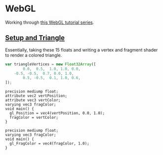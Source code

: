 # WebGL

Working through [this WebGL tutorial series](https://www.youtube.com/playlist?list=PLjcVFFANLS5zH_PeKC6I8p0Pt1hzph_rt).

## [Setup and Triangle](https://www.youtube.com/playlist?list=PLjcVFFANLS5zH_PeKC6I8p0Pt1hzph_rt)

Essentially, taking these 15 floats and writing a vertex and fragment shader to render a colored triangle.

```javascript
var triangleVertices = new Float32Array([
        0.0,  0.5,  1.0, 1.0, 0.0,
    -0.5, -0.5,  0.7, 0.0, 1.0,
        0.5, -0.5,  0.1, 1.0, 0.6,
]);
```

```
precision mediump float;
attribute vec2 vertPosition;
attribute vec3 vertColor;
varying vec3 fragColor;
void main() {
  gl_Position = vec4(vertPosition, 0.0, 1.0);
  fragColor = vertColor;
}
```

```
precision mediump float;
varying vec3 fragColor;
void main() {
  gl_FragColor = vec4(fragColor, 1.0);
}
```